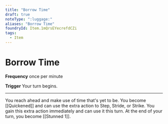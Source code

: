 ```yaml
---
title: "Borrow Time"
draft: true
noteType: ":luggage:"
aliases: "Borrow Time"
foundryId: Item.1mQrsEYecrefdCZi
tags:
  - Item
---
```


# Borrow Time

**Frequency** once per minute

**Trigger** Your turn begins.

* * *

You reach ahead and make use of time that's yet to be. You become [[Quickened]] and can use the extra action to Step, Stride, or Strike. You gain this extra action immediately and can use it this turn. At the end of your turn, you become [[Stunned 1]].
